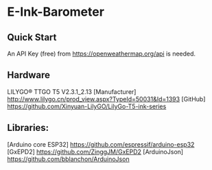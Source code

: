 # E-Ink-Barometer

## Quick Start

An API Key (free) from <https://openweathermap.org/api> is needed.

## Hardware

LILYGO® TTGO T5 V2.3.1_2.13
[Manufacturer] <http://www.lilygo.cn/prod_view.aspx?TypeId=50031&Id=1393>
[GitHub] <https://github.com/Xinyuan-LilyGO/LilyGo-T5-ink-series>

## Libraries:

[Arduino core ESP32] <https://github.com/espressif/arduino-esp32>
[GxEPD2] <https://github.com/ZinggJM/GxEPD2>
[ArduinoJson] <https://github.com/bblanchon/ArduinoJson>
